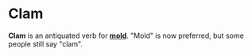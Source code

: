 # Clam

**Clam** is an antiquated verb for [**mold**](mold.md). "Mold" is now preferred, but some people still say "clam".
